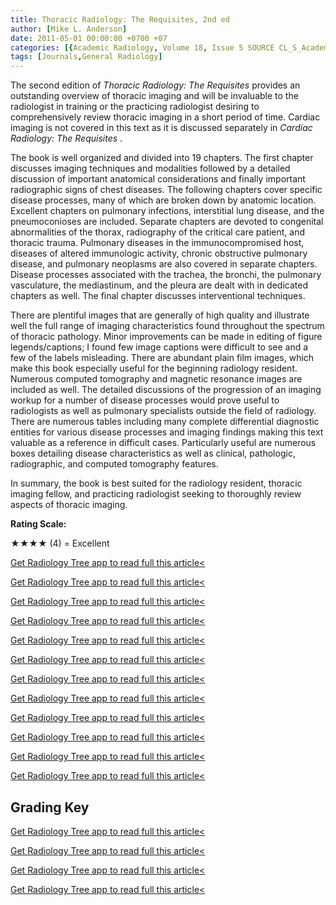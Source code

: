 ```yaml
---
title: Thoracic Radiology: The Requisites, 2nd ed
author: [Mike L. Anderson]
date: 2011-05-01 00:00:00 +0700 +07
categories: [{Academic Radiology, Volume 18, Issue 5 SOURCE CL_S_AcademicRadiologyVolume18Issue5 1}]
tags: [Journals,General Radiology]
---
```

The second edition of _Thoracic Radiology: The Requisites_ provides an outstanding overview of thoracic imaging and will be invaluable to the radiologist in training or the practicing radiologist desiring to comprehensively review thoracic imaging in a short period of time. Cardiac imaging is not covered in this text as it is discussed separately in _Cardiac Radiology: The Requisites_ .

The book is well organized and divided into 19 chapters. The first chapter discusses imaging techniques and modalities followed by a detailed discussion of important anatomical considerations and finally important radiographic signs of chest diseases. The following chapters cover specific disease processes, many of which are broken down by anatomic location. Excellent chapters on pulmonary infections, interstitial lung disease, and the pneumoconioses are included. Separate chapters are devoted to congenital abnormalities of the thorax, radiography of the critical care patient, and thoracic trauma. Pulmonary diseases in the immunocompromised host, diseases of altered immunologic activity, chronic obstructive pulmonary disease, and pulmonary neoplasms are also covered in separate chapters. Disease processes associated with the trachea, the bronchi, the pulmonary vasculature, the mediastinum, and the pleura are dealt with in dedicated chapters as well. The final chapter discusses interventional techniques.

There are plentiful images that are generally of high quality and illustrate well the full range of imaging characteristics found throughout the spectrum of thoracic pathology. Minor improvements can be made in editing of figure legends/captions; I found few image captions were difficult to see and a few of the labels misleading. There are abundant plain film images, which make this book especially useful for the beginning radiology resident. Numerous computed tomography and magnetic resonance images are included as well. The detailed discussions of the progression of an imaging workup for a number of disease processes would prove useful to radiologists as well as pulmonary specialists outside the field of radiology. There are numerous tables including many complete differential diagnostic entities for various disease processes and imaging findings making this text valuable as a reference in difficult cases. Particularly useful are numerous boxes detailing disease characteristics as well as clinical, pathologic, radiographic, and computed tomography features.

In summary, the book is best suited for the radiology resident, thoracic imaging fellow, and practicing radiologist seeking to thoroughly review aspects of thoracic imaging.

**Rating Scale:**

★★★★ (4) = Excellent

[Get Radiology Tree app to read full this article<](https://clinicalpub.com/app)

[Get Radiology Tree app to read full this article<](https://clinicalpub.com/app)

[Get Radiology Tree app to read full this article<](https://clinicalpub.com/app)

[Get Radiology Tree app to read full this article<](https://clinicalpub.com/app)

[Get Radiology Tree app to read full this article<](https://clinicalpub.com/app)

[Get Radiology Tree app to read full this article<](https://clinicalpub.com/app)

[Get Radiology Tree app to read full this article<](https://clinicalpub.com/app)

[Get Radiology Tree app to read full this article<](https://clinicalpub.com/app)

[Get Radiology Tree app to read full this article<](https://clinicalpub.com/app)

[Get Radiology Tree app to read full this article<](https://clinicalpub.com/app)

[Get Radiology Tree app to read full this article<](https://clinicalpub.com/app)

[Get Radiology Tree app to read full this article<](https://clinicalpub.com/app)

## Grading Key

[Get Radiology Tree app to read full this article<](https://clinicalpub.com/app)

[Get Radiology Tree app to read full this article<](https://clinicalpub.com/app)

[Get Radiology Tree app to read full this article<](https://clinicalpub.com/app)

[Get Radiology Tree app to read full this article<](https://clinicalpub.com/app)